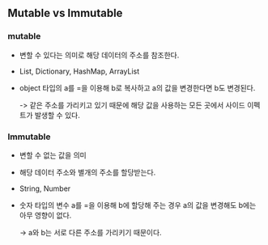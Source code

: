 ## Mutable vs Immutable

### mutable
- 변할 수 있다는 의미로 해당 데이터의 주소를 참조한다.
- List, Dictionary, HashMap, ArrayList 
- object 타입의 a를 =을 이용해 b로 복사하고 a의 값을 변경한다면 b도 변경된다. 

    -> 같은 주소를 가리키고 있기 때문에 해당 값을 사용하는 모든 곳에서 사이드 이펙트가 발생할 수 있다.

### Immutable
- 변할 수 없는 값을 의미
- 해당 데이터 주소와 별개의 주소를 할당받는다.
- String, Number
- 숫자 타입의 변수 a를 =을 이용해 b에 할당해 주는 경우 a의 값을 변경해도 b에는 아무 영향이 없다. 
    
    -> a와 b는 서로 다른 주소를 가리키기 때문이다.

